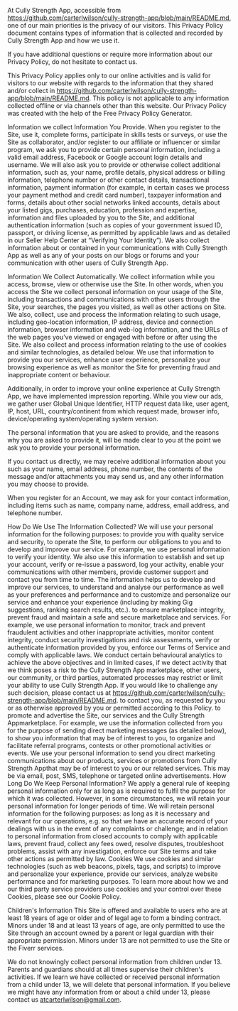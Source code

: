 At Cully Strength App, accessible from https://github.com/carterlwilson/cully-strength-app/blob/main/README.md, one of our main priorities is the privacy of our visitors. This Privacy Policy document contains types of information that is collected and recorded by Cully Strength App and how we use it.

If you have additional questions or require more information about our Privacy Policy, do not hesitate to contact us.

This Privacy Policy applies only to our online activities and is valid for visitors to our website with regards to the information that they shared and/or collect in https://github.com/carterlwilson/cully-strength-app/blob/main/README.md. This policy is not applicable to any information collected offline or via channels other than this website. Our Privacy Policy was created with the help of the Free Privacy Policy Generator.

Information we collect
Information You Provide. When you register to the Site, use it, complete forms, participate in skills tests or surveys, or use the Site as collaborator, and/or register to our affiliate or influencer or similar program, we ask you to provide certain personal information, including a valid email address, Facebook or Google account login details and username. We will also ask you to provide or otherwise collect additional information, such as, your name, profile details, physical address or billing information, telephone number or other contact details, transactional information, payment information (for example, in certain cases we process your payment method and credit card number), taxpayer information and forms, details about other social networks linked accounts, details about your listed gigs, purchases, education, profession and expertise, information and files uploaded by you to the Site, and additional authentication information (such as copies of your government issued ID, passport, or driving license, as permitted by applicable laws and as detailed in our Seller Help Center at “Verifying Your Identity”). We also collect information about or contained in your communications with Cully Strength App as well as any of your posts on our blogs or forums and your communication with other users of Cully Strength App.

Information We Collect Automatically. We collect information while you access, browse, view or otherwise use the Site. In other words, when you access the Site we collect personal information on your usage of the Site, including transactions and communications with other users through the Site, your searches, the pages you visited, as well as other actions on Site. We also, collect, use and process the information relating to such usage, including geo-location information, IP address, device and connection information, browser information and web-log information, and the URLs of the web pages you’ve viewed or engaged with before or after using the Site. We also collect and process information relating to the use of cookies and similar technologies, as detailed below. We use that information to provide you our services, enhance user experience, personalize your browsing experience as well as monitor the Site for preventing fraud and inappropriate content or behaviour.

Additionally, in order to improve your online experience at Cully Strength App, we have implemented impression reporting. While you view our ads, we gather user Global Unique Identifier, HTTP request data like, user agent, IP, host, URL, country/continent from which request made, browser info, device/operating system/operating system version.

The personal information that you are asked to provide, and the reasons why you are asked to provide it, will be made clear to you at the point we ask you to provide your personal information.

If you contact us directly, we may receive additional information about you such as your name, email address, phone number, the contents of the message and/or attachments you may send us, and any other information you may choose to provide.

When you register for an Account, we may ask for your contact information, including items such as name, company name, address, email address, and telephone number.

How Do We Use The Information Collected?
We will use your personal information for the following purposes:
to provide you with quality service and security, to operate the Site, to perform our obligations to you and to develop and improve our service. For example, we use personal information to verify your identity. We also use this information to establish and set up your account, verify or re-issue a password, log your activity, enable your communications with other members, provide customer support and contact you from time to time. The information helps us to develop and improve our services, to understand and analyse our performance as well as your preferences and performance and to customize and personalize our service and enhance your experience (including by making Gig suggestions, ranking search results, etc.).
to ensure marketplace integrity, prevent fraud and maintain a safe and secure marketplace and services. For example, we use personal information to monitor, track and prevent fraudulent activities and other inappropriate activities, monitor content integrity, conduct security investigations and risk assessments, verify or authenticate information provided by you, enforce our Terms of Service and comply with applicable laws. We conduct certain behavioural analytics to achieve the above objectives and in limited cases, if we detect activity that we think poses a risk to the Cully Strength App marketplace, other users, our community, or third parties, automated processes may restrict or limit your ability to use Cully Strength App. If you would like to challenge any such decision, please contact us at https://github.com/carterlwilson/cully-strength-app/blob/main/README.md.
to contact you, as requested by you or as otherwise approved by you or permitted according to this Policy.
to promote and advertise the Site, our services and the Cully Strength Appmarketplace. For example, we use the information collected from you for the purpose of sending direct marketing messages (as detailed below), to show you information that may be of interest to you, to organize and facilitate referral programs, contests or other promotional activities or events.
We use your personal information to send you direct marketing communications about our products, services or promotions from Cully Strength Appthat may be of interest to you or our related services. This may be via email, post, SMS, telephone or targeted online advertisements.
How Long Do We Keep Personal Information?
We apply a general rule of keeping personal information only for as long as is required to fulfil the purpose for which it was collected. However, in some circumstances, we will retain your personal information for longer periods of time. We will retain personal information for the following purposes:
as long as it is necessary and relevant for our operations, e.g. so that we have an accurate record of your dealings with us in the event of any complaints or challenge; and
in relation to personal information from closed accounts to comply with applicable laws, prevent fraud, collect any fees owed, resolve disputes, troubleshoot problems, assist with any investigation, enforce our Site terms and take other actions as permitted by law.
Cookies
We use cookies and similar technologies (such as web beacons, pixels, tags, and scripts) to improve and personalize your experience, provide our services, analyze website performance and for marketing purposes. To learn more about how we and our third party service providers use cookies and your control over these Cookies, please see our Cookie Policy.

Children's Information
This Site is offered and available to users who are at least 18 years of age or older and of legal age to form a binding contract. Minors under 18 and at least 13 years of age, are only permitted to use the Site through an account owned by a parent or legal guardian with their appropriate permission. Minors under 13 are not permitted to use the Site or the Fiverr services.

We do not knowingly collect personal information from children under 13. Parents and guardians should at all times supervise their children's activities. If we learn we have collected or received personal information from a child under 13, we will delete that personal information. If you believe we might have any information from or about a child under 13, please contact us atcarterlwilson@gmail.com.
